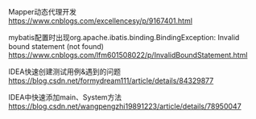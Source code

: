 Mapper动态代理开发
https://www.cnblogs.com/excellencesy/p/9167401.html


mybatis配置时出现org.apache.ibatis.binding.BindingException: Invalid bound statement (not found)
https://www.cnblogs.com/lfm601508022/p/InvalidBoundStatement.html

IDEA快速创建测试用例&遇到的问题
https://blog.csdn.net/formydream111/article/details/84329877

IDEA中快速添加main、System方法
https://blog.csdn.net/wangpengzhi19891223/article/details/78950047